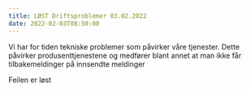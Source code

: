 ```yaml
---
title: LØST Driftsproblemer 03.02.2022
date: 2022-02-03T08:50:00
---
```

Vi har for tiden tekniske problemer som påvirker våre tjenester. Dette påvirker produsenttjenestene og medfører blant annet at man ikke får tilbakemeldinger på innsendte meldinger 

Feilen er løst
